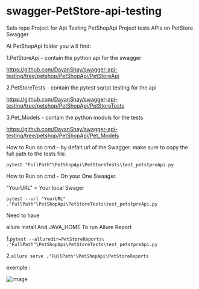 # swagger-PetStore-api-testing
Sela repo Project for Api Testing
PetShopApi Project tests APIs on PetStore Swagger

At PetShopApi folder you will find:

1.PetStoreApi -  contain the python api for the swagger

https://github.com/DayanShay/swagger-api-testing/tree/petshop/PetShopApi/PetStoreApi

2.PetStoreTests - contain the pytest sqript testing for the api

https://github.com/DayanShay/swagger-api-testing/tree/petshop/PetShopApi/PetStoreTests

3.Pet_Models - contain the python moduls for the tests

https://github.com/DayanShay/swagger-api-testing/tree/petshop/PetShopApi/Pet_Models

How to Run on cmd - by defalt url of the Swagger. make sure to copy the full path to the tests file.

``` pytest "FullPath"\PetShopApi\PetStoreTests\test_petstpreApi.py ```

How to Run on cmd - On your One Swaager. 

"YourURL" = Your local Swager 

``` pytest --url "YourURL" ."FullPath"\PetShopApi\PetStoreTests\test_petstpreApi.py ```

Need to have

allure install
And JAVA_HOME
To run Allure Report

1.``` pytest --alluredir=PetStoreReports\ ."FullPath"\PetShopApi\PetStoreTests\test_petstpreApi.py ```

2.``` allure serve ."FullPath"\PetShopApi\PetStoreReports ```

exemple :

![image](https://user-images.githubusercontent.com/108628136/183497574-c04a6022-2e73-4a88-ae0b-6f0201dd23e9.png)

